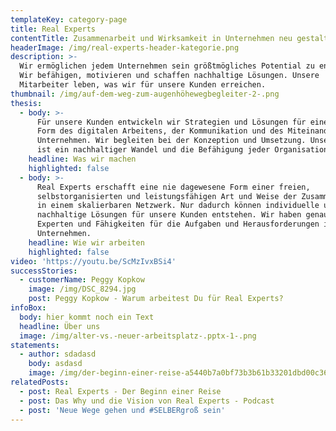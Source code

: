 ```yaml
---
templateKey: category-page
title: Real Experts
contentTitle: Zusammenarbeit und Wirksamkeit in Unternehmen neu gestalten
headerImage: /img/real-experts-header-kategorie.png
description: >-
  Wir ermöglichen jedem Unternehmen sein größtmögliches Potential zu entfalten.
  Wir befähigen, motivieren und schaffen nachhaltige Lösungen. Unsere
  Mitarbeiter leben, was wir für unsere Kunden erreichen.
thumbnail: /img/auf-dem-weg-zum-augenhöhewegbegleiter-2-.png
thesis:
  - body: >-
      Für unsere Kunden entwickeln wir Strategien und Lösungen für eine neue
      Form des digitalen Arbeitens, der Kommunikation und des Miteinanders im
      Unternehmen. Wir begleiten bei der Konzeption und Umsetzung. Unser Ziel
      ist ein nachhaltiger Wandel und die Befähigung jeder Organisation.
    headline: Was wir machen
    highlighted: false
  - body: >-
      Real Experts erschafft eine nie dagewesene Form einer freien,
      selbstorganisierten und leistungsfähigen Art und Weise der Zusammenarbeit
      in einem skalierbaren Netzwerk. Nur dadurch können individuelle und
      nachhaltige Lösungen für unsere Kunden entstehen. Wir haben genau die
      Experten und Fähigkeiten für die Aufgaben und Herausforderungen in Ihrem
      Unternehmen.
    headline: Wie wir arbeiten
    highlighted: false
video: 'https://youtu.be/ScMzIvxBSi4'
successStories:
  - customerName: Peggy Kopkow
    image: /img/DSC_8294.jpg
    post: Peggy Kopkow - Warum arbeitest Du für Real Experts?
infoBox:
  body: hier kommt noch ein Text
  headline: Über uns
  image: /img/alter-vs.-neuer-arbeitsplatz-.pptx-1-.png
statements:
  - author: sdadasd
    body: asdasd
    image: /img/der-beginn-einer-reise-a5440b7a0bf73b3b61b33201dbd00c36-21464.png
relatedPosts:
  - post: Real Experts - Der Beginn einer Reise
  - post: Das Why und die Vision von Real Experts - Podcast
  - post: 'Neue Wege gehen und #SELBERgroß sein'
---
```


